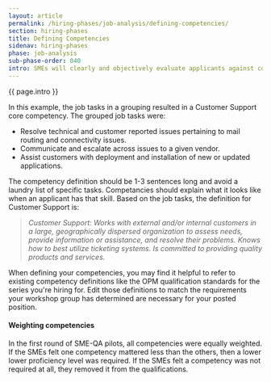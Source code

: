 ```yaml
---
layout: article
permalink: /hiring-phases/job-analysis/defining-competencies/
section: hiring-phases
title: Defining Competencies
sidenav: hiring-phases
phase: job-analysis
sub-phase-order: 040
intro: SMEs will clearly and objectively evaluate applicants against competencies you define before assessments begin. You'll list competancies in the job announcement as required qualifications.
---
```


<p class="usa-intro">
  {{ page.intro }}
</p>

In this example, the job tasks in a grouping resulted in a Customer Support core competency. The grouped job tasks were:

- Resolve technical and customer reported issues pertaining to mail routing and connectivity issues.
- Communicate and escalate across issues to a given vendor.
- Assist customers with deployment and installation of new or updated applications.

The competency definition should be 1-3 sentences long and avoid a laundry list of specific tasks. Competancies should explain what it looks like when an applicant has that skill. Based on the job tasks, the definition for Customer Support is:

> *Customer Support: Works with external and/or internal customers in a large, geographically dispersed organization to assess needs, provide information or assistance, and resolve their problems. Knows how to best utilize ticketing systems. Is committed to providing quality products and services.*

When defining your competencies, you may find it helpful to refer to existing competency definitions like the OPM qualification standards for the series you're hiring for. Edit those definitions to match the requirements your workshop group has determined are necessary for your posted position.

#### Weighting competencies

In the first round of SME-QA pilots, all competencies were equally weighted. If the SMEs felt one competency mattered less than the others, then a lower lower proficiency level was required. If the SMEs felt a competency was not required at all, they removed it from the qualifications.
